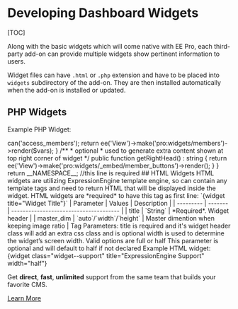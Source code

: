 <!--
    This source file is part of the open source project
    ExpressionEngine User Guide (https://github.com/ExpressionEngine/ExpressionEngine-User-Guide)

    @link      https://expressionengine.com/
    @copyright Copyright (c) 2003-2020, Packet Tide, LLC (https://packettide.com)
    @license   https://expressionengine.com/license Licensed under Apache License, Version 2.0
-->

# Developing Dashboard Widgets

[TOC]

Along with the basic widgets which will come native with EE Pro, each third-party add-on can provide multiple widgets show pertinent information to users.

Widget files can have `.html` or `.php` extension and have to be placed into `widgets` subdirectory of the add-on. They are then installed automatically when the add-on is installed or updated.

## PHP Widgets

Example PHP Widget:

<?php

/**
 * namespace is required and must be unique (include file name), 
 * because we'll be reusing same class name
 * 
 * all 3 top lines are required
 */
namespace Addons\Pro\Widgets\RecentEntries;

use ExpressionEngine\Library\Dashboard;

class DashboardWidget extends Dashboard\AbstractDashboardWidget implements Dashboard\DashboardWidgetInterface {

    public $width = 'full'; //optional, if you want full width widget
    public $class= '';//optional; extra CSS class you want to give to widget container

    /**
     * required
     */
    public function getTitle() : string 
    {
        return lang('members'); //widget title/header/top line
    }

    /**
     * required
     * must return the inner HTML for widget
     */
    public function getContent() : string
    {
        $vars = [];
        $vars['can_access_members'] = ee('Permission')->can('access_members');
        
        return ee('View')->make('pro:widgets/members')->render($vars);
    }

    /**
     * optional
     * used to generate extra content shown at top right corner of widget
     */
    public function getRightHead() : string
    {
        return ee('View')->make('pro:widgets/_embed/member_buttons')->render();
    }

} 

return __NAMESPACE__; //this line is required




## HTML Widgets
HTML widgets are utilizing ExpressionEngine template engine, so can contain any template tags and need to return HTML that will be displayed inside the widget. 

HTML widgets are *required* to have this tag as first line:
`{widget title="Widget Title"}`


| Parameter | Values  | Description                           |
| --------- | ------- | -------------------------------------- |
| title    | `String` | *Required*. Widget header |
| master_dim        | `auto`/`width`/`height` | Master dimention when keeping image ratio |

Tag Parameters:
title is required and it's widget header
class will add an extra css class and is optional
width is used to determine the widget’s screen width. Valid options are full or half This parameter is optional and will default to half if not declared

Example HTML widget:
    {widget class="widget--support" title="ExpressionEngine Support" width="half"}

    <p>Get <b>direct</b>, <b>fast</b>, <b>unlimited</b> support from the same team that builds your favorite CMS.</p>

    <p><a href="https://expressionengine.com/support" target="_blank" class="button button--default">Learn More</a></p>
